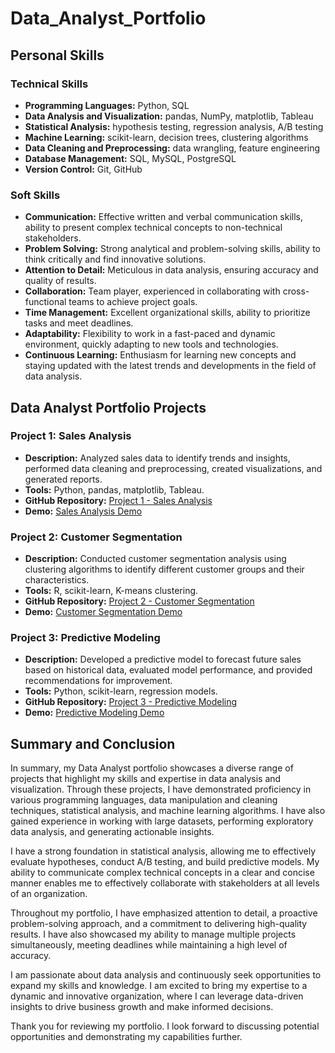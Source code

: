 # Data_Analyst_Portfolio
## Personal Skills

### Technical Skills

- **Programming Languages:** Python, SQL
- **Data Analysis and Visualization:** pandas, NumPy, matplotlib, Tableau
- **Statistical Analysis:** hypothesis testing, regression analysis, A/B testing
- **Machine Learning:** scikit-learn, decision trees, clustering algorithms
- **Data Cleaning and Preprocessing:** data wrangling, feature engineering
- **Database Management:** SQL, MySQL, PostgreSQL
- **Version Control:** Git, GitHub

### Soft Skills

- **Communication:** Effective written and verbal communication skills, ability to present complex technical concepts to non-technical stakeholders.
- **Problem Solving:** Strong analytical and problem-solving skills, ability to think critically and find innovative solutions.
- **Attention to Detail:** Meticulous in data analysis, ensuring accuracy and quality of results.
- **Collaboration:** Team player, experienced in collaborating with cross-functional teams to achieve project goals.
- **Time Management:** Excellent organizational skills, ability to prioritize tasks and meet deadlines.
- **Adaptability:** Flexibility to work in a fast-paced and dynamic environment, quickly adapting to new tools and technologies.
- **Continuous Learning:** Enthusiasm for learning new concepts and staying updated with the latest trends and developments in the field of data analysis.

## Data Analyst Portfolio Projects

### Project 1: Sales Analysis

- **Description:** Analyzed sales data to identify trends and insights, performed data cleaning and preprocessing, created visualizations, and generated reports.
- **Tools:** Python, pandas, matplotlib, Tableau.
- **GitHub Repository:** [Project 1 - Sales Analysis](https://github.com/yourusername/project1)
- **Demo:** [Sales Analysis Demo](https://yourusername.github.io/project1)

### Project 2: Customer Segmentation

- **Description:** Conducted customer segmentation analysis using clustering algorithms to identify different customer groups and their characteristics.
- **Tools:** R, scikit-learn, K-means clustering.
- **GitHub Repository:** [Project 2 - Customer Segmentation](https://github.com/yourusername/project2)
- **Demo:** [Customer Segmentation Demo](https://yourusername.github.io/project2)

### Project 3: Predictive Modeling

- **Description:** Developed a predictive model to forecast future sales based on historical data, evaluated model performance, and provided recommendations for improvement.
- **Tools:** Python, scikit-learn, regression models.
- **GitHub Repository:** [Project 3 - Predictive Modeling](https://github.com/yourusername/project3)
- **Demo:** [Predictive Modeling Demo](https://yourusername.github.io/project3)
## Summary and Conclusion

In summary, my Data Analyst portfolio showcases a diverse range of projects that highlight my skills and expertise in data analysis and visualization. Through these projects, I have demonstrated proficiency in various programming languages, data manipulation and cleaning techniques, statistical analysis, and machine learning algorithms. I have also gained experience in working with large datasets, performing exploratory data analysis, and generating actionable insights.

I have a strong foundation in statistical analysis, allowing me to effectively evaluate hypotheses, conduct A/B testing, and build predictive models. My ability to communicate complex technical concepts in a clear and concise manner enables me to effectively collaborate with stakeholders at all levels of an organization.

Throughout my portfolio, I have emphasized attention to detail, a proactive problem-solving approach, and a commitment to delivering high-quality results. I have also showcased my ability to manage multiple projects simultaneously, meeting deadlines while maintaining a high level of accuracy.

I am passionate about data analysis and continuously seek opportunities to expand my skills and knowledge. I am excited to bring my expertise to a dynamic and innovative organization, where I can leverage data-driven insights to drive business growth and make informed decisions.

Thank you for reviewing my portfolio. I look forward to discussing potential opportunities and demonstrating my capabilities further.

